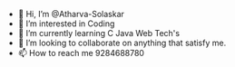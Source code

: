 - 👋 Hi, I’m @Atharva-Solaskar
- 👀 I’m interested in Coding 
- 🌱 I’m currently learning C Java Web Tech's
- 💞️ I’m looking to collaborate on anything that satisfy me.
- 📫 How to reach me 9284688780

<!---
Atharva-Solaskar/Atharva-Solaskar is a ✨ special ✨ repository because its `README.md` (this file) appears on your GitHub profile.
You can click the Preview link to take a look at your changes.
--->
